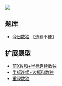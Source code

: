 ![](https://cn.sudoku.today/pic/consecutivepart/17143_43891.png)

## 题库
- [今日数独](https://cn.sudoku.today/g-consecutive-sudoku-2/) 【选题不便】

## 扩展题型
- [前X数和+半标连续数独](../../../../混合类/前X数和+半标连续数独.md)
- [半标连续+边框和数独](../../../../混合类/半标连续+边框和数独.md)
- [重现数独](../../../../混合类/重现数独.md)
